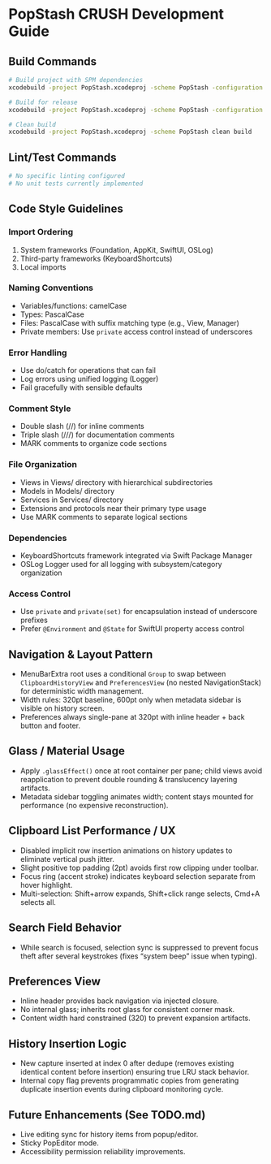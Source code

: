 # PopStash CRUSH Development Guide

## Build Commands

```bash
# Build project with SPM dependencies
xcodebuild -project PopStash.xcodeproj -scheme PopStash -configuration Debug build

# Build for release
xcodebuild -project PopStash.xcodeproj -scheme PopStash -configuration Release build

# Clean build
xcodebuild -project PopStash.xcodeproj -scheme PopStash clean build
```

## Lint/Test Commands

```bash
# No specific linting configured
# No unit tests currently implemented
```

## Code Style Guidelines

### Import Ordering

1. System frameworks (Foundation, AppKit, SwiftUI, OSLog)
2. Third-party frameworks (KeyboardShortcuts)
3. Local imports

### Naming Conventions

- Variables/functions: camelCase
- Types: PascalCase
- Files: PascalCase with suffix matching type (e.g., View, Manager)
- Private members: Use `private` access control instead of underscores

### Error Handling

- Use do/catch for operations that can fail
- Log errors using unified logging (Logger)
- Fail gracefully with sensible defaults

### Comment Style

- Double slash (//) for inline comments
- Triple slash (///) for documentation comments
- MARK comments to organize code sections

### File Organization

- Views in Views/ directory with hierarchical subdirectories
- Models in Models/ directory
- Services in Services/ directory
- Extensions and protocols near their primary type usage
- Use MARK comments to separate logical sections

### Dependencies

- KeyboardShortcuts framework integrated via Swift Package Manager
- OSLog Logger used for all logging with subsystem/category organization

### Access Control

- Use `private` and `private(set)` for encapsulation instead of underscore prefixes
- Prefer `@Environment` and `@State` for SwiftUI property access control

## Navigation & Layout Pattern

- MenuBarExtra root uses a conditional `Group` to swap between `ClipboardHistoryView` and `PreferencesView` (no nested NavigationStack) for deterministic width management.
- Width rules: 320pt baseline, 600pt only when metadata sidebar is visible on history screen.
- Preferences always single-pane at 320pt with inline header + back button and footer.

## Glass / Material Usage

- Apply `.glassEffect()` once at root container per pane; child views avoid reapplication to prevent double rounding & translucency layering artifacts.
- Metadata sidebar toggling animates width; content stays mounted for performance (no expensive reconstruction).

## Clipboard List Performance / UX

- Disabled implicit row insertion animations on history updates to eliminate vertical push jitter.
- Slight positive top padding (2pt) avoids first row clipping under toolbar.
- Focus ring (accent stroke) indicates keyboard selection separate from hover highlight.
- Multi-selection: Shift+arrow expands, Shift+click range selects, Cmd+A selects all.

## Search Field Behavior

- While search is focused, selection sync is suppressed to prevent focus theft after several keystrokes (fixes “system beep” issue when typing).

## Preferences View

- Inline header provides back navigation via injected closure.
- No internal glass; inherits root glass for consistent corner mask.
- Content width hard constrained (320) to prevent expansion artifacts.

## History Insertion Logic

- New capture inserted at index 0 after dedupe (removes existing identical content before insertion) ensuring true LRU stack behavior.
- Internal copy flag prevents programmatic copies from generating duplicate insertion events during clipboard monitoring cycle.

## Future Enhancements (See TODO.md)

- Live editing sync for history items from popup/editor.
- Sticky PopEditor mode.
- Accessibility permission reliability improvements.
